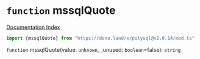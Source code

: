 # `function` mssqlQuote

[Documentation Index](../README.md)

```ts
import {mssqlQuote} from "https://deno.land/x/polysql@v2.0.14/mod.ts"
```

`function` mssqlQuote(value: `unknown`, \_unused: `boolean`=false): `string`

